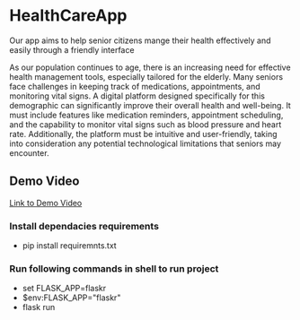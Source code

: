 # HealthCareApp
Our app aims to help senior citizens mange their health effectively and easily through a friendly interface

As our population continues to age, there is an increasing need for effective health management tools, especially tailored for the elderly. Many seniors face challenges in keeping track of medications, appointments, and monitoring vital signs.
A digital platform designed specifically for this demographic can significantly improve their overall health and well-being. 
It must include features like medication reminders, appointment scheduling, and the capability to monitor vital signs such as blood pressure and heart rate.
Additionally, the platform must be intuitive and user-friendly, taking into consideration any potential technological limitations that seniors may encounter.

## Demo Video
[Link to Demo Video](https://www.youtube.com/watch?v=CW3BhzOIliY)

### Install dependacies requirements
- pip install requiremnts.txt

### Run following commands in shell to run project
- set FLASK_APP=flaskr
- $env:FLASK_APP="flaskr" 
- flask run



